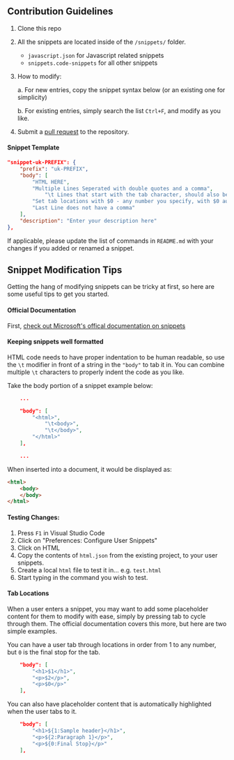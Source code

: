 Contribution Guidelines
---
1. Clone this repo
2. All the snippets are located inside of the `/snippets/` folder. 
  
    - `javascript.json` for Javascript related snippets
    - `snippets.code-snippets` for all other snippets

3. How to modify:

    a. For new entries, copy the snippet syntax below (or an existing one for simplicity)

   b. For existing entries, simply search the list `Ctrl+F`, and modify as you like.

4. Submit a [pull request](https://github.com/dons20/UIKit-VSCode/pulls) to the repository.

#### Snippet Template

```json
"snippet-uk-PREFIX": {
    "prefix": "uk-PREFIX",
    "body": [ 	
        "HTML HERE",
        "Multiple Lines Seperated with double quotes and a comma",
            "\t Lines that start with the tab character, should also be visually tabbed for better readability",
        "Set tab locations with $0 - any number you specify, with $0 automatically being the last tab location",
        "Last Line does not have a comma"
    ],
    "description": "Enter your description here"
}, 
```
If applicable, please update the list of commands in `README.md` with your changes if you added or renamed a snippet.

Snippet Modification Tips
---

Getting the hang of modifying snippets can be tricky at first, so here are some useful tips to get you started.

#### Official Documentation

First, [check out Microsoft's offical documentation on snippets](https://code.visualstudio.com/Docs/customization/userdefinedsnippets)

#### Keeping snippets well formatted

HTML code needs to have proper indentation to be human readable, so use the `\t` modifier in front of a string in the `"body"` to tab it in. You can combine multiple `\t` characters to properly indent the code as you like.

Take the body portion of a snippet example below:

```json
    ...

    "body": [   
        "<html>",
            "\t<body>",
            "\t</body>",
        "</html>"
    ],

    ...
```

When inserted into a document, it would be displayed as:

```html
<html>
    <body>
    </body>
</html>
```

#### Testing Changes:

1. Press `F1` in Visual Studio Code
2. Click on "Preferences: Configure User Snippets"
3. Click on HTML
4. Copy the contents of `html.json` from the existing project, to your user snippets.
5. Create a local `html` file to test it in... e.g. `test.html`
6. Start typing in the command you wish to test.

#### Tab Locations

When a user enters a snippet, you may want to add some placeholder content for them to modify with ease, simply by pressing tab to cycle through them. The official documentation covers this more, but here are two simple examples.

You can have a user tab through locations in order from 1 to any number, but `0` is the final stop for the tab.
```json
    "body": [   
        "<h1>$1</h1>",
        "<p>$2</p>",
        "<p>$0</p>"
    ],
```

You can also have placeholder content that is automatically highlighted when the user tabs to it.

```json
    "body": [   
        "<h1>${1:Sample header}</h1>",
        "<p>${2:Paragraph 1}</p>",
        "<p>${0:Final Stop}</p>"
    ],
```
